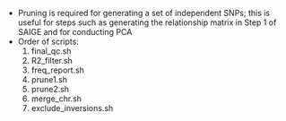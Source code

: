 - Pruning is required for generating a set of independent SNPs; this is useful for steps such as generating the relationship matrix in Step 1 of SAIGE and for conducting PCA
- Order of scripts:
  1. final_qc.sh
  2. R2_filter.sh
  3. freq_report.sh
  4. prune1.sh
  5. prune2.sh
  6. merge_chr.sh
  7. exclude_inversions.sh
